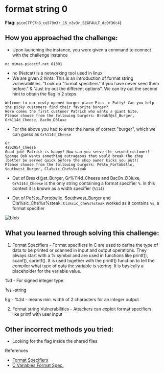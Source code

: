 # format string 0

**Flag:** `picoCTF{7h3_cu570m3r_15_n3v3r_SEGFAULT_dc0f36c4}`

## How you approached the challenge:

- Upon launching the instance, you were given a command to connect with the challenge instance

```
nc mimas.picoctf.net 61301
```

- nc (Netcat) is a networking tool used in linux
- We are given 2 hints: This is an introduction of format string vulnerabilities. "Look up "format specifiers" if you have never seen them before." 
& "Just try out the different options". We can try out the second hint to obtain the flag in 2 steps 


```
Welcome to our newly-opened burger place Pico 'n Patty! Can you help the picky customers find their favorite burger?
Here comes the first customer Patrick who wants a giant bite.
Please choose from the following burgers: Breakf@st_Burger, Gr%114d_Cheese, Bac0n_D3luxe
```

- For the above you had to enter the name of correct "burger", which we can guess as `Gr%114d_Cheese`

```
Gr                                                                                                           4202954_Cheese
Good job! Patrick is happy! Now can you serve the second customer?
Sponge Bob wants something outrageous that would break the shop (better be served quick before the shop owner kicks you out!)
Please choose from the following burgers: Pe%to_Portobello, $outhwest_Burger, Cla%sic_Che%s%steak
```

- Out of Breakf@st_Burger, Gr%114d_Cheese and Bac0n_D3luxe, `Gr%114d_Cheese` is the only string containing a format specifier `%`. In this context it is known as a width specifier (`%114`)

- Out of Pe%to_Portobello, $outhwest_Burger and Cla%sic_Che%s%steak, `Cla%sic_Che%s%steak` worked as it contains `%s`, a format specifier 
 


![blob](https://github.com/user-attachments/assets/5670d55a-db8f-4254-ac90-14bfb4074de9)



## What you learned through solving this challenge:

1. Format Specifiers - Format specifiers in C are used to define the type of data to be printed or scanned in input and output operations. They always start with a % symbol and are used in functions like printf(), scanf(), sprintf(). It is used together with the printf() function to tell the compiler what type of data the variable is storing. It is basically a placeholder for the variable value.

%d - For signed integer type.

%s -string

Eg:- %2d - means min. width of 2 characters for an integer output



2. Format string Vulnerabilities - Attackers can exploit format specifiers like printf with user input



## Other incorrect methods you tried:

- Looking for the flag inside the shared files

References

- [Format Specifiers](https://www.geeksforgeeks.org/format-specifiers-in-c/)
- [C Variables Format Spec.](https://www.w3schools.com/c/c_variables_format.php)

